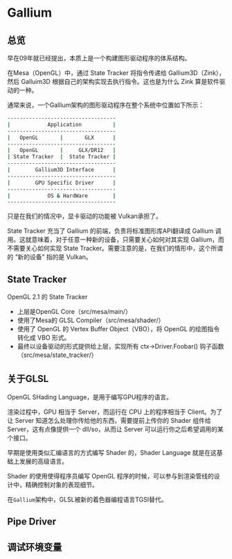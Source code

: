 # Gallium
## 总览
早在09年就已经提出，本质上是一个构建图形驱动程序的体系结构。

在Mesa（OpenGL）中，通过 State Tracker 将指令传递给 Gallium3D（Zink），然后 Galluim3D 根据自己的架构实现去执行指令。这也是为什么 Zink 算是软件驱动的一种。

通常来说，一个Gallium架构的图形驱动程序在整个系统中位置如下所示：

```bash
-----------------------------------
|            Application          |
-----------------------------------
|   OpenGL       |       GLX      |
-----------------------------------
|   OpenGL       |     GLX/DR12   |
| State Tracker  |  State Tracker |
-----------------------------------
|        Gallium3D Interface      |
-----------------------------------
|        GPU Specific Driver      |
-----------------------------------
|            OS & HardWare        |
-----------------------------------
```

只是在我们的情况中，显卡驱动的功能被 Vulkan承担了。

State Tracker 充当了 Gallium 的前端，负责将标准图形库API翻译成 Gallium 调用。这就意味着，对于任意一种新的设备，只需要关心如何对其实现 Gallium，而不需要关心如何实现 State Tracker。需要注意的是，在我们的情形中，这个所谓的 “新的设备” 指的是 Vulkan。


## State Tracker
OpenGL 2.1 的 State Tracker
- 上层是OpenGL Core（src/mesa/main/）
- 使用了Mesa的 GLSL Compiler（src/mesa/shader/）
- 使用了 OpenGL 的 Vertex Buffer Object（VBO），将 OpenGL 的绘图指令转化成 VBO 形式。
- 最终以设备驱动的形式提供给上层，实现所有 ctx->Driver.Foobar() 钩子函数（src/mesa/state_tracker/）

## 关于GLSL
OpenGL SHading Language，是用于编写GPU程序的语言。

渲染过程中，GPU 相当于 Server，而运行在 CPU 上的程序相当于 Client。为了让 Server 知道怎么处理你传给他的东西，需要提前上传你的 Shader 组件给 Server，这有点像提供一个 dll/so，从而让 Server 可以运行你之后希望调用的某个接口。

早期是使用类似汇编语言的方式编写 Shader 的，Shader Language 就是在这基础上发展的高级语言。

Shader 的使用使得程序员编写 OpenGL 程序的时候，可以参与到渲染管线的设计中，精确控制对象的表现细节。

在`Gallium`架构中，GLSL被新的着色器编程语言TGSI替代。

## Pipe Driver

## 调试环境变量
